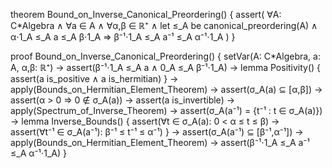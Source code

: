 theorem Bound_on_Inverse_Canonical_Preordering() {
  assert(
    ∀A: C*Algebra ∧ ∀a ∈ A ∧ ∀α,β ∈ ℝ⁺ ∧
    let ≤_A be canonical_preordering(A) ∧
    α⋅1_A ≤_A a ≤_A β⋅1_A
    ⇒
    β⁻¹⋅1_A ≤_A a⁻¹ ≤_A α⁻¹⋅1_A
  )
}

proof Bound_on_Inverse_Canonical_Preordering() {
  setVar(A: C*Algebra, a: A, α,β: ℝ⁺) →
  assert(β⁻¹⋅1_A ≤_A a ∧ 0_A ≤_A β⁻¹⋅1_A) →
  lemma Positivity() {
    assert(a is_positive ∧ a is_hermitian)
  } →
  apply(Bounds_on_Hermitian_Element_Theorem) →
  assert(σ_A(a) ⊆ [α,β]) →
  assert(α > 0 ⇒ 0 ∉ σ_A(a)) →
  assert(a is_invertible) →
  apply(Spectrum_of_Inverse_Theorem) →
  assert(σ_A(a⁻¹) = {t⁻¹ : t ∈ σ_A(a)}) →
  lemma Inverse_Bounds() {
    assert(∀t ∈ σ_A(a): 0 < α ≤ t ≤ β) →
    assert(∀t⁻¹ ∈ σ_A(a⁻¹): β⁻¹ ≤ t⁻¹ ≤ α⁻¹)
  } →
  assert(σ_A(a⁻¹) ⊆ [β⁻¹,α⁻¹]) →
  apply(Bounds_on_Hermitian_Element_Theorem) →
  assert(β⁻¹⋅1_A ≤_A a⁻¹ ≤_A α⁻¹⋅1_A)
}